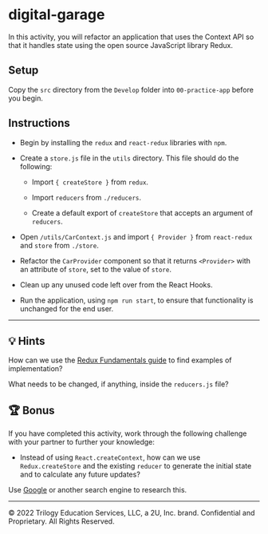 # digital-garage

In this activity, you will refactor an application that uses the Context API so that it handles state using the open source JavaScript library Redux.

## Setup

Copy the `src` directory from the `Develop` folder into `00-practice-app` before you begin.

## Instructions

* Begin by installing the `redux` and `react-redux` libraries with `npm`.

* Create a `store.js` file in the `utils` directory. This file should do the following:

  * Import `{ createStore }` from `redux`.

  * Import `reducers` from `./reducers`.

  * Create a default export of `createStore` that accepts an argument of `reducers`.

* Open `/utils/CarContext.js` and import `{ Provider }` from `react-redux` and `store` from `./store`.

* Refactor the `CarProvider` component so that it returns `<Provider>` with an attribute of `store`, set to the value of `store`.

* Clean up any unused code left over from the React Hooks.

* Run the application, using `npm run start`, to ensure that functionality is unchanged for the end user.

---

## 💡 Hints

How can we use the [Redux Fundamentals guide](https://redux.js.org/tutorials/fundamentals/part-1-overview) to find examples of implementation?

What needs to be changed, if anything, inside the `reducers.js` file?

## 🏆 Bonus

If you have completed this activity, work through the following challenge with your partner to further your knowledge:

* Instead of using `React.createContext`, how can we use `Redux.createStore` and the existing `reducer` to generate the initial state and to calculate any future updates?

Use [Google](https://www.google.com) or another search engine to research this.

---
© 2022 Trilogy Education Services, LLC, a 2U, Inc. brand. Confidential and Proprietary. All Rights Reserved.
